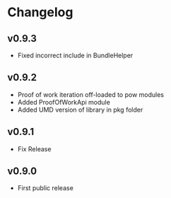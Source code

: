 # Changelog

## v0.9.3

* Fixed incorrect include in BundleHelper

## v0.9.2

* Proof of work iteration off-loaded to pow modules
* Added ProofOfWorkApi module
* Added UMD version of library in pkg folder

## v0.9.1

* Fix Release

## v0.9.0

* First public release
